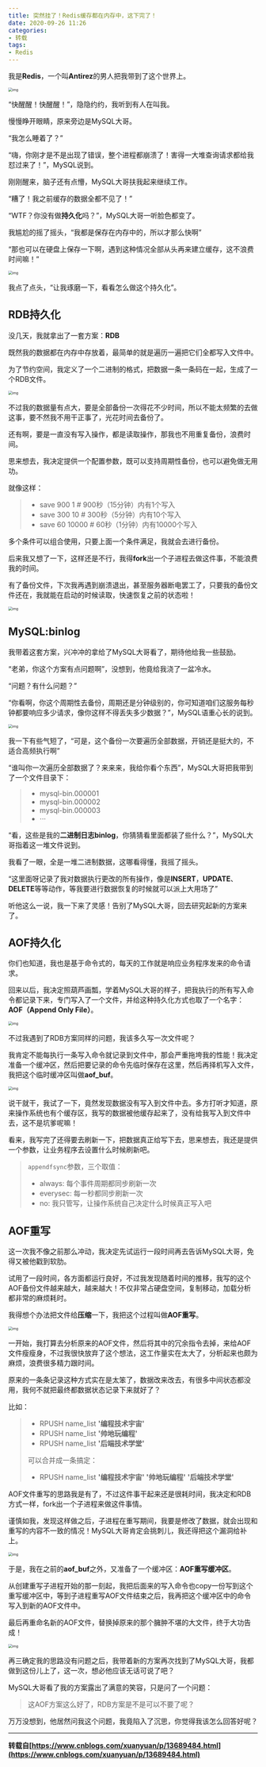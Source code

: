 ```yaml
---
title: 突然挂了！Redis缓存都在内存中，这下完了！
date: 2020-09-26 11:26
categories:
- 转载
tags:
- Redis
---
```


我是**Redis**，一个叫**Antirez**的男人把我带到了这个世界上。

<!--more-->

<img src="https://images.shiguangping.com/imgs/20200926112705.jpg" alt="img" style="zoom:50%;" />

“快醒醒！快醒醒！”，隐隐约约，我听到有人在叫我。

慢慢睁开眼睛，原来旁边是MySQL大哥。

“我怎么睡着了？”

“嗨，你刚才是不是出现了错误，整个进程都崩溃了！害得一大堆查询请求都给我怼过来了！”，MySQL说到。

刚刚醒来，脑子还有点懵，MySQL大哥扶我起来继续工作。

“糟了！我之前缓存的数据全都不见了！”

“WTF？你没有做**持久化**吗？”，MySQL大哥一听脸色都变了。

我尴尬的摇了摇头，“我都是保存在内存中的，所以才那么快啊”

“那也可以在硬盘上保存一下啊，遇到这种情况全部从头再来建立缓存，这不浪费时间嘛！”

<img src="https://images.shiguangping.com/imgs/20200926112819.png" alt="img" style="zoom:50%;" />

我点了点头，“让我琢磨一下，看看怎么做这个持久化”。

## RDB持久化

没几天，我就拿出了一套方案：**RDB**

既然我的数据都在内存中存放着，最简单的就是遍历一遍把它们全都写入文件中。

为了节约空间，我定义了一个二进制的格式，把数据一条一条码在一起，生成了一个RDB文件。

<img src="https://images.shiguangping.com/imgs/20200926112831.png" alt="img" style="zoom:50%;" />

不过我的数据量有点大，要是全部备份一次得花不少时间，所以不能太频繁的去做这事，要不然我不用干正事了，光花时间去备份了。

还有啊，要是一直没有写入操作，都是读取操作，那我也不用重复备份，浪费时间。

思来想去，我决定提供一个配置参数，既可以支持周期性备份，也可以避免做无用功。

就像这样：

>- save 900 1   # 900秒（15分钟）内有1个写入
>- save 300 10   # 300秒（5分钟）内有10个写入
>- save 60 10000  # 60秒（1分钟）内有10000个写入

多个条件可以组合使用，只要上面一个条件满足，我就会去进行备份。

后来我又想了一下，这样还是不行，我得**fork**出一个子进程去做这件事，不能浪费我的时间。

有了备份文件，下次我再遇到崩溃退出，甚至服务器断电罢工了，只要我的备份文件还在，我就能在启动的时候读取，快速恢复之前的状态啦！

<img src="https://images.shiguangping.com/imgs/20200926112914.png" alt="img" style="zoom:50%;" />

## MySQL:binlog

我带着这套方案，兴冲冲的拿给了MySQL大哥看了，期待他给我一些鼓励。

“老弟，你这个方案有点问题啊”，没想到，他竟给我浇了一盆冷水。

“问题？有什么问题？”

“你看啊，你这个周期性去备份，周期还是分钟级别的，你可知道咱们这服务每秒钟都要响应多少请求，像你这样不得丢失多少数据？”，MySQL语重心长的说到。

<img src="https://images.shiguangping.com/imgs/20200926113004.png" alt="img" style="zoom:50%;" />

我一下有些气短了，“可是，这个备份一次要遍历全部数据，开销还是挺大的，不适合高频执行啊”

“谁叫你一次遍历全部数据了？来来来，我给你看个东西”，MySQL大哥把我带到了一个文件目录下：

> - mysql-bin.000001
> - mysql-bin.000002
> - mysql-bin.000003
> - ···

“看，这些是我的**二进制日志binlog**，你猜猜看里面都装了些什么？”，MySQL大哥指着这一堆文件说到。

我看了一眼，全是一堆二进制数据，这哪看得懂，我摇了摇头。

“这里面呀记录了我对数据执行更改的所有操作，像是**INSERT**，**UPDATE**、**DELETE**等等动作，等我要进行数据恢复的时候就可以派上大用场了”

听他这么一说，我一下来了灵感！告别了MySQL大哥，回去研究起新的方案来了。

## AOF持久化

你们也知道，我也是基于命令式的，每天的工作就是响应业务程序发来的命令请求。

回来以后，我决定照葫芦画瓢，学着MySQL大哥的样子，把我执行的所有写入命令都记录下来，专门写入了一个文件，并给这种持久化方式也取了一个名字：**AOF（Append Only File）**。

<img src="https://images.shiguangping.com/imgs/20200926113040.png" alt="img" style="zoom:50%;" />

不过我遇到了RDB方案同样的问题，我该多久写一次文件呢？

我肯定不能每执行一条写入命令就记录到文件中，那会严重拖垮我的性能！我决定准备一个缓冲区，然后把要记录的命令先临时保存在这里，然后再择机写入文件，我把这个临时缓冲区叫做**aof_buf**。

<img src="https://images.shiguangping.com/imgs/20200926113055.png" alt="img" style="zoom:50%;" />

说干就干，我试了一下，竟然发现数据没有写入到文件中去。多方打听才知道，原来操作系统也有个缓存区，我写的数据被他缓存起来了，没有给我写入到文件中去，这不是坑爹呢嘛！

看来，我写完了还得要去刷新一下，把数据真正给写下去，思来想去，我还是提供一个参数，让业务程序去设置什么时候刷新吧。

>`appendfsync`参数，三个取值：
>
>- always: 每个事件周期都同步刷新一次
>- everysec: 每一秒都同步刷新一次
>- no: 我只管写，让操作系统自己决定什么时候真正写入吧

## AOF重写

这一次我不像之前那么冲动，我决定先试运行一段时间再去告诉MySQL大哥，免得又被他戳到软肋。

试用了一段时间，各方面都运行良好，不过我发现随着时间的推移，我写的这个AOF备份文件越来越大，越来越大！不仅非常占硬盘空间，复制移动，加载分析都非常的麻烦耗时。

我得想个办法把文件给**压缩**一下，我把这个过程叫做**AOF重写**。

<img src="https://images.shiguangping.com/imgs/20200926113127.png" alt="img" style="zoom:50%;" />

一开始，我打算去分析原来的AOF文件，然后将其中的冗余指令去掉，来给AOF文件瘦瘦身，不过我很快放弃了这个想法，这工作量实在太大了，分析起来也颇为麻烦，浪费很多精力跟时间。

原来的一条条记录这种方式实在是太笨了，数据改来改去，有很多中间状态都没用，我何不就把最终都数据状态记录下来就好了？

比如：

> - RPUSH name_list **'编程技术宇宙'**
> - RPUSH name_list **'帅地玩编程'**
> - RPUSH name_list **'后端技术学堂'**
>
> 可以合并成一条搞定：
>
> - RPUSH name_list **'编程技术宇宙'** **'帅地玩编程'** **'后端技术学堂'**

AOF文件重写的思路我是有了，不过这件事干起来还是很耗时间，我决定和RDB方式一样，fork出一个子进程来做这件事情。

谨慎如我，发现这样做之后，子进程在重写期间，我要是修改了数据，就会出现和重写的内容不一致的情况！MySQL大哥肯定会挑刺儿，我还得把这个漏洞给补上。

<img src="https://images.shiguangping.com/imgs/20200926113153.png" alt="img" style="zoom:50%;" />

于是，我在之前的**aof_buf**之外，又准备了一个缓冲区：**AOF重写缓冲区**。

从创建重写子进程开始的那一刻起，我把后面来的写入命令也copy一份写到这个重写缓冲区中，等到子进程重写AOF文件结束之后，我再把这个缓冲区中的命令写入到新的AOF文件中。

最后再重命名新的AOF文件，替换掉原来的那个臃肿不堪的大文件，终于大功告成！

<img src="https://images.shiguangping.com/imgs/20200926113208.png" alt="img" style="zoom:50%;" />

再三确定我的思路没有问题之后，我带着新的方案再次找到了MySQL大哥，我都做到这份儿上了，这一次，想必他应该无话可说了吧？

MySQL大哥看了我的方案露出了满意的笑容，只是问了一个问题：

> 这AOF方案这么好了，RDB方案是不是可以不要了呢？

万万没想到，他居然问我这个问题，我竟陷入了沉思，你觉得我该怎么回答好呢？

---

**转载自[https://www.cnblogs.com/xuanyuan/p/13689484.html](https://www.cnblogs.com/xuanyuan/p/13689484.html)**

